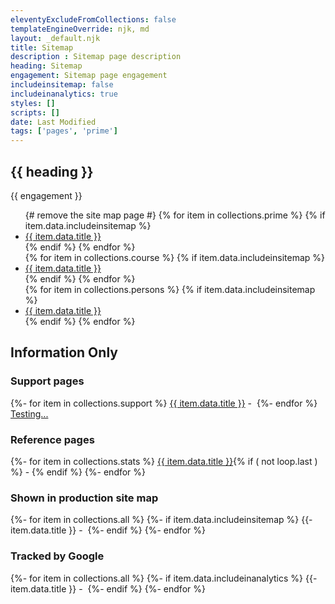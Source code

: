 ```yaml
---
eleventyExcludeFromCollections: false
templateEngineOverride: njk, md
layout: _default.njk
title: Sitemap
description : Sitemap page description
heading: Sitemap
engagement: Sitemap page engagement
includeinsitemap: false
includeinanalytics: true
styles: []
scripts: []
date: Last Modified
tags: ['pages', 'prime']
---
```

<main>

<div class="default-grid">

<section>

# {{ heading }}

<p class="lead">{{ engagement }}</p>

<ul>
{# remove the site map page #}
{% for item in collections.prime %}
{%   if item.data.includeinsitemap %}
  <li><a href="{{ item.url }}" target="">{{ item.data.title }}</a></li>
{%   endif %}
{% endfor %}
  <br>
{% for item in collections.course %}
{%   if item.data.includeinsitemap %}
  <li><a href="{{ item.url }}" target="">{{ item.data.title }}</a></li>
{%   endif %}
{% endfor %}
  <br>
{% for item in collections.persons %}
{%   if item.data.includeinsitemap %}
  <li><a href="{{ item.url }}" target="">{{ item.data.title }}</a></li>
{%   endif %}
{% endfor %}
</ul>

</section>
<section class="one">

## Information Only

### Support pages

<p>
{%- for item in collections.support %}
  <a href="{{ item.url }}" target="">{{ item.data.title }}</a>&nbsp;-&nbsp; 
{%- endfor %}
<a href="/pages/test/" target="_blank">Testing...</a>
</p>

### Reference pages

<p>
{%- for item in collections.stats %}
  <a href="{{ item.url }}" target="">{{ item.data.title }}</a>{% if ( not loop.last ) %}&nbsp;-&nbsp;{% endif %} 
{%- endfor %}
</p>

### Shown in production site map

<p>
{%- for item in collections.all %}
{%-    if item.data.includeinsitemap %}
{{- item.data.title }}&nbsp;-&nbsp;
{%-    endif %}
{%- endfor %}
</p>

### Tracked by Google

<p>
{%- for item in collections.all %}
{%-    if item.data.includeinanalytics %}
{{- item.data.title }}&nbsp;-&nbsp;
{%-    endif %}
{%- endfor %}
</p>

</section>

</div>

</main>
